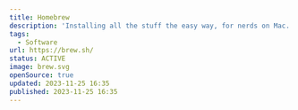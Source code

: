```yaml
---
title: Homebrew
description: 'Installing all the stuff the easy way, for nerds on Mac.'
tags:
  - Software
url: https://brew.sh/
status: ACTIVE
image: brew.svg
openSource: true
updated: 2023-11-25 16:35
published: 2023-11-25 16:35
---
```

